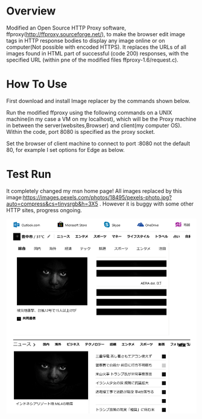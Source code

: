 # Overview
Modified an Open Source HTTP Proxy software, ffproxy(http://ffproxy.sourceforge.net/), to make the browser edit image tags in HTTP response bodies to display any image online or on computer(Not possible with encoded HTTPS). It replaces the URLs of all images found in HTML part of successful (code 200) responses, with the specified URL (within pne of the modified files ffproxy-1.6/request.c).

# How To Use
First download and install Image replacer by the commands shown below.

Run the modified ffproxy using the following commands on a UNIX machine(in my case a VM on my localhost), which will be the Proxy machine in between the server(websites,Browser) and client(my computer OS). Within the code, port 8080 is specified as the proxy socket.

Set the browser of client machine to connect to port <Proxy machine IP>:8080 not the default 80, for example I set options for Edge as below.

# Test Run
It completely changed my msn home page! All images replaced by this image:https://images.pexels.com/photos/18495/pexels-photo.jpg?auto=compress&cs=tinysrgb&h=3X5  . However it is buggy with some other HTTP sites, progress ongoing.

![alt text](https://raw.githubusercontent.com/parthnan/HTTP-Image-Replacer/master/replaced.png)

